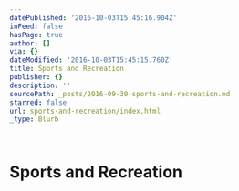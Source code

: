 ```yaml
---
datePublished: '2016-10-03T15:45:16.904Z'
inFeed: false
hasPage: true
author: []
via: {}
dateModified: '2016-10-03T15:45:15.760Z'
title: Sports and Recreation
publisher: {}
description: ''
sourcePath: _posts/2016-09-30-sports-and-recreation.md
starred: false
url: sports-and-recreation/index.html
_type: Blurb

---
```

# Sports and Recreation